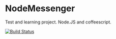 NodeMessenger
=============
Test and learning project. Node.JS and coffeescript.

[![Build Status](https://travis-ci.org/marcospcury/NodeMessenger.png?branch=deploy)](https://travis-ci.org/marcospcury/NodeMessenger)
